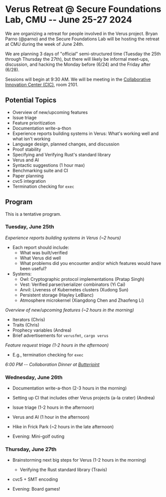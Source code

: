 # Verus Retreat @ Secure Foundations Lab, CMU -- June 25-27 2024

We are organizing a retreat for people involved in the Verus project.
Bryan Parno (@parno) and the Secure Foundations Lab will be hosting the retreat at CMU during the week of June 24th.

We are planning 3 days of "official" semi-structured time (Tuesday the 25th through Thursday the 27th), but there will likely be informal meet-ups, discussion, and hacking the Monday before (6/24) and the Friday after (6/28).

Sessions will begin at 9:30 AM.  We will be meeting in the [Collaborative Innovation Center (CIC)](https://www.cylab.cmu.edu/about/visiting.html), room 2101.

## Potential Topics
- Overview of new/upcoming features 
- Issue triage
- Feature prioritization
- Documentation write-a-thon
- Experience reports building systems in Verus: What's working well and what isn't working
- Language design, planned changes, and discussion
- Proof stability
- Specifying and Verifying Rust's standard library 
- Verus and AI
- Syntactic suggestions (1 hour max)
- Benchmarking suite and CI
- Paper planning
- cvc5 integration
- Termination checking for `exec`

## Program

This is a tentative program.


### Tuesday, June 25th

*Experience reports building systems in Verus (~2 hours)*
- Each report should include:
   - What was built/verified
   - What Verus did well
   - What problems did you encounter and/or which features would have been useful?
- Systems:
   * Owl: Cryptographic protocol implementations (Pratap Singh)
   * Vest: Verified parser/serializer combinators (Yi Cai)
   * Anvil: Liveness of Kubernetes clusters (Xudong Sun)
   * Persistent storage (Hayley LeBlanc)
   * Atmosphere microkernel (Xiangdong Chen and Zhaofeng Li)

*Overview of new/upcoming features (~2 hours in the morning)*

- Iterators (Chris)
- Traits (Chris)
- Prophecy variables (Andrea)
- Brief advertisements for `verusfmt`, `cargo verus`

*Feature request triage (1-2 hours in the afternoon)*

- E.g., termination checking for `exec`

*6:00 PM -- Collaboration Dinner at [Butterjoint](https://maps.app.goo.gl/wVz6SbFGEf9T58pQ7)*

### Wednesday, June 26th

- Documentation write-a-thon  (2-3 hours in the morning)

- Setting up CI that includes other Verus projects (a-la crater) (Andrea)

- Issue triage (1-2 hours in the afternoon)

- Verus and AI (1 hour in the afternoon)

- Hike in Frick Park (~2 hours in the late afternoon)

- Evening: Mini-golf outing

### Thursday, June 27th

- Brainstorming next big steps for Verus (1-2 hours in the morning)
    - Verifying the Rust standard library (Travis)

- cvc5 + SMT encoding

- Evening: Board games!